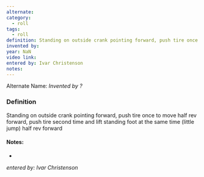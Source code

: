 ```yaml
---
alternate: 
category:
  - roll
tags:
  - roll
definition: Standing on outside crank pointing forward, push tire once to move half rev forward, push tire second time and lift standing foot at the same time (little jump) half rev forward
invented by: 
year: NaN
video link: 
entered by: Ivar Christenson
notes: 
---
```

Alternate Name: 
*Invented by ?*

### Definition
Standing on outside crank pointing forward, push tire once to move half rev forward, push tire second time and lift standing foot at the same time (little jump) half rev forward


#### Notes:
- 
*entered by: Ivar Christenson*
